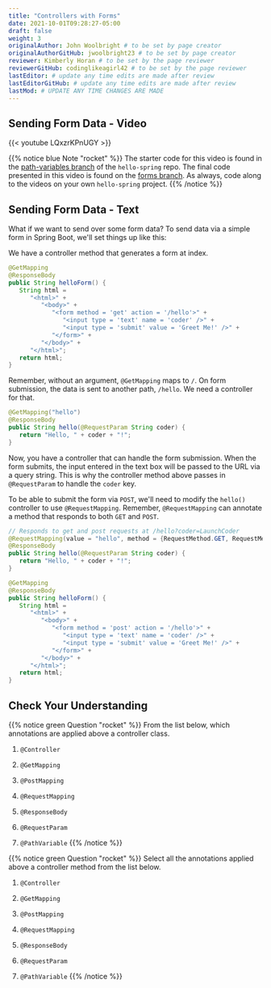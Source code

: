 ```yaml
---
title: "Controllers with Forms"
date: 2021-10-01T09:28:27-05:00
draft: false
weight: 3
originalAuthor: John Woolbright # to be set by page creator
originalAuthorGitHub: jwoolbright23 # to be set by page creator
reviewer: Kimberly Horan # to be set by the page reviewer
reviewerGitHub: codinglikeagirl42 # to be set by the page reviewer
lastEditor: # update any time edits are made after review
lastEditorGitHub: # update any time edits are made after review
lastMod: # UPDATE ANY TIME CHANGES ARE MADE
---
```


## Sending Form Data - Video

{{< youtube LQxzrKPnUGY >}}

{{% notice blue Note "rocket" %}}
The starter code for this video is found in the [path-variables branch](https://github.com/LaunchCodeEducation/hello-spring/tree/path-variables) of the `hello-spring` repo. The final code presented in this video is found on the [forms branch](https://github.com/LaunchCodeEducation/hello-spring/tree/forms). As always, code along to the videos on your own `hello-spring` project.
{{% /notice %}}

## Sending Form Data - Text

What if we want to send over some form data? To send data via a simple form in Spring Boot, we'll set things up like this:

We have a controller method that generates a form at index.

```java
@GetMapping
@ResponseBody
public String helloForm() {
   String html = 
      "<html>" +
         "<body>" +
            "<form method = 'get' action = '/hello'>" +
               "<input type = 'text' name = 'coder' />" +
               "<input type = 'submit' value = 'Greet Me!' />" +
            "</form>" +
         "</body>" +
      "</html>";
   return html;
}
```

Remember, without an argument, `@GetMapping` maps to `/`. On form submission, the data is sent to another path, `/hello`. We need a controller for that.

```java
@GetMapping("hello")
@ResponseBody
public String hello(@RequestParam String coder) {
   return "Hello, " + coder + "!";
}
```

Now, you have a controller that can handle the form submission. When the form submits, the input entered in the text box will be passed to the URL via a query string. This is why the controller method above passes in `@RequestParam` to handle the `coder` key.

To be able to submit the form via `POST`, we'll need to modify the `hello()` controller to use `@RequestMapping`. Remember, `@RequestMapping` can annotate a method that responds to both `GET` and `POST`.

```java
// Responds to get and post requests at /hello?coder=LaunchCoder
@RequestMapping(value = "hello", method = {RequestMethod.GET, RequestMethod.POST})
@ResponseBody
public String hello(@RequestParam String coder) {        
   return "Hello, " + coder + "!";
}

@GetMapping
@ResponseBody
public String helloForm() {
   String html = 
      "<html>" +
         "<body>" +
            "<form method = 'post' action = '/hello'>" +
               "<input type = 'text' name = 'coder' />" +
               "<input type = 'submit' value = 'Greet Me!' />" +
            "</form>" +
         "</body>" +
      "</html>";
   return html;
}
```

## Check Your Understanding

{{% notice green Question "rocket" %}}
From the list below, which annotations are applied above a controller class.

1. `@Controller`
      
1. `@GetMapping`

1. `@PostMapping`

1. `@RequestMapping`

1. `@ResponseBody`

1. `@RequestParam`

1. `@PathVariable`
{{% /notice %}}

{{% notice green Question "rocket" %}}
Select all the annotations applied above a controller method from the list below. 
1. `@Controller`
      
1. `@GetMapping`

1. `@PostMapping`

1. `@RequestMapping`

1. `@ResponseBody`

1. `@RequestParam`

1. `@PathVariable`
{{% /notice %}}

